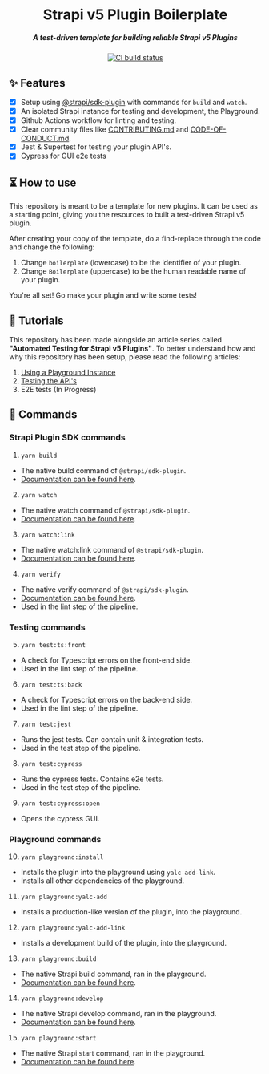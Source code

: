 <div align="center">
  <h1>Strapi v5 Plugin Boilerplate</h1>
  <h5>A test-driven template for building reliable Strapi v5 Plugins</h5>

  <a href="https://codecov.io/gh/pluginpal/strapi-plugin-boilerplate">
    <img src="https://img.shields.io/github/actions/workflow/status/pluginpal/strapi-plugin-boilerplate/tests.yml?branch=main" alt="CI build status" />
  </a>
</div>

## ✨ Features

- [x] Setup using [@strapi/sdk-plugin](https://github.com/strapi/sdk-plugin) with commands for `build` and `watch`.
- [x] An isolated Strapi instance for testing and development, the Playground.
- [x] Github Actions workflow for linting and testing.
- [x] Clear community files like [CONTRIBUTING.md](https://github.com/pluginpal/strapi-plugin-boilerplate/blob/main/CONTRIBUTING.md) and [CODE-OF-CONDUCT.md](https://github.com/pluginpal/strapi-plugin-boilerplate/blob/main/CODE_OF_CONDUCT.md).
- [x] Jest & Supertest for testing your plugin API's.
- [x] Cypress for GUI e2e tests

## ⏳ How to use

This repository is meant to be a template for new plugins. It can be used as a starting point, giving you the resources to built a test-driven Strapi v5 plugin.

After creating your copy of the template, do a find-replace through the code and change the following:

1. Change `boilerplate` (lowercase) to be the identifier of your plugin.
2. Change `Boilerplate` (uppercase) to be the human readable name of your plugin.

You're all set! Go make your plugin and write some tests!

## 📓 Tutorials

This repository has been made alongside an article series called **"Automated Testing for Strapi v5 Plugins"**.
To better understand how and why this repository has been setup, please read the following articles:

1. [Using a Playground Instance](https://www.pluginpal.io/automated-testing-for-strapi-plugins-using-a-playground-instance)
2. [Testing the API's](https://www.pluginpal.io/automated-testing-for-strapi-v-5-plugins-testing-the-apis)
3. E2E tests (In Progress)

## 🔌 Commands

### Strapi Plugin SDK commands

1. `yarn build`
  - The native build command of `@strapi/sdk-plugin`.
  - [Documentation can be found here](https://docs.strapi.io/dev-docs/plugins/development/plugin-sdk).
2. `yarn watch`
  - The native watch command of `@strapi/sdk-plugin`.
  - [Documentation can be found here](https://docs.strapi.io/dev-docs/plugins/development/plugin-sdk).
3. `yarn watch:link`
  - The native watch:link command of `@strapi/sdk-plugin`.
  - [Documentation can be found here](https://docs.strapi.io/dev-docs/plugins/development/plugin-sdk).
4. `yarn verify`
  - The native verify command of `@strapi/sdk-plugin`.
  - [Documentation can be found here](https://docs.strapi.io/dev-docs/plugins/development/plugin-sdk).
  - Used in the lint step of the pipeline.

### Testing commands

5. `yarn test:ts:front`
  - A check for Typescript errors on the front-end side.
  - Used in the lint step of the pipeline.
6. `yarn test:ts:back`
  - A check for Typescript errors on the back-end side.
  - Used in the lint step of the pipeline.
7. `yarn test:jest`
  - Runs the jest tests. Can contain unit & integration tests.
  - Used in the test step of the pipeline.
8. `yarn test:cypress`
  - Runs the cypress tests. Contains e2e tests.
  - Used in the test step of the pipeline.
9. `yarn test:cypress:open`
  - Opens the cypress GUI.

### Playground commands

10. `yarn playground:install`
  - Installs the plugin into the playground using `yalc-add-link`.
  - Installs all other dependencies of the playground.
11. `yarn playground:yalc-add`
  - Installs a production-like version of the plugin, into the playground.
12. `yarn playground:yalc-add-link`
  - Installs a development build of the plugin, into the playground.
13. `yarn playground:build`
  - The native Strapi build command, ran in the playground.
  - [Documentation can be found here](https://docs.strapi.io/dev-docs/cli).
14. `yarn playground:develop`
  - The native Strapi develop command, ran in the playground.
  - [Documentation can be found here](https://docs.strapi.io/dev-docs/cli).
15. `yarn playground:start`
  - The native Strapi start command, ran in the playground.
  - [Documentation can be found here](https://docs.strapi.io/dev-docs/cli).
